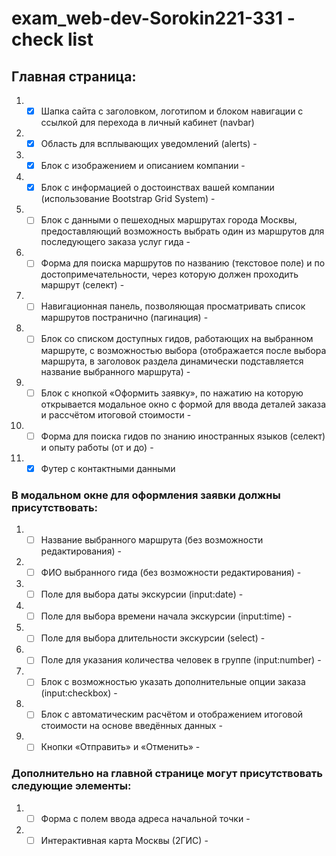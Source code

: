 # exam_web-dev-Sorokin221-331 - check list

<h2>Главная страница:</h2>

1) - [x] Шапка сайта с заголовком, логотипом и блоком навигации с ссылкой для перехода в личный кабинет (navbar) 
2) - [x] Область для всплывающих уведомлений (alerts) - 
3) - [x] Блок с изображением и описанием компании - 
4) - [x] Блок с информацией о достоинствах вашей компании (использование Bootstrap Grid System) -
5) - [ ] Блок с данными о пешеходных маршрутах города Москвы, предоставляющий возможность выбрать один из маршрутов для последующего заказа услуг гида -
6) - [ ] Форма для поиска маршрутов по названию (текстовое поле) и по достопримечательности, через которую должен проходить маршрут (селект) -
7) - [ ] Навигационная панель, позволяющая просматривать список маршрутов постранично (пагинация) -
8) - [ ] Блок со списком доступных гидов, работающих на выбранном маршруте, с возможностью выбора (отображается после выбора маршрута, в заголовок раздела динамически подставляется название выбранного маршрута) -
9) - [ ] Блок с кнопкой «Оформить заявку», по нажатию на которую открывается модальное окно с формой для ввода деталей заказа и рассчётом итоговой стоимости -
10) - [ ] Форма для поиска гидов по знанию иностранных языков (селект) и опыту работы (от и до) -
11) - [x] Футер с контактными данными 

<h3>В модальном окне для оформления заявки должны присутствовать:</h3>

1) - [ ] Название выбранного маршрута (без возможности редактирования) -
2) - [ ] ФИО выбранного гида (без возможности редактирования) -
3) - [ ] Поле для выбора даты экскурсии (input:date) -
4) - [ ] Поле для выбора времени начала экскурсии (input:time) -
5) - [ ] Поле для выбора длительности экскурсии (select) -
6) - [ ] Поле для указания количества человек в группе (input:number) -
7) - [ ] Блок с возможностью указать дополнительные опции заказа (input:checkbox) -
8) - [ ] Блок с автоматическим расчётом и отображением итоговой стоимости на основе введённых данных -
9) - [ ] Кнопки «Отправить» и «Отменить» -

<h3>Дополнительно на главной странице могут присутствовать следующие элементы:</h3>

1) - [ ] Форма с полем ввода адреса начальной точки -
2) - [ ] Интерактивная карта Москвы (2ГИС) -
